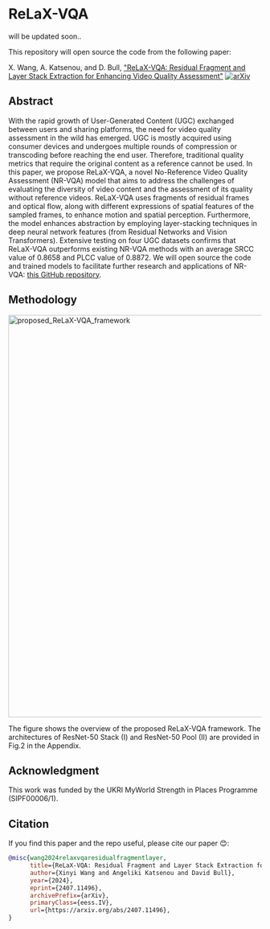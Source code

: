 # ReLaX-VQA
will be updated soon..

This repository will open source the code from the following paper: 

X. Wang, A. Katsenou, and D. Bull,  ["ReLaX-VQA: Residual Fragment and Layer Stack Extraction for Enhancing Video Quality Assessment"](https://arxiv.org/abs/2407.11496v1) [![arXiv](https://img.shields.io/badge/arXiv-2407.11496v1-b31b1b.svg)](https://arxiv.org/abs/2407.11496v1)

## Abstract
With the rapid growth of User-Generated Content (UGC) exchanged between users and sharing platforms, the need for video quality assessment in the wild has emerged. UGC is mostly acquired using consumer devices and undergoes multiple rounds of compression or transcoding before reaching the end user. Therefore, traditional quality metrics that require the original content as a reference cannot be used. In this paper, we propose ReLaX-VQA, a novel No-Reference Video Quality Assessment (NR-VQA) model that aims to address the challenges of evaluating the diversity of video content and the assessment of its quality without reference videos. ReLaX-VQA uses fragments of residual frames and optical flow, along with different expressions of spatial features of the sampled frames, to enhance motion and spatial perception. Furthermore, the model enhances abstraction by employing layer-stacking techniques in deep neural network features (from Residual Networks and Vision Transformers). Extensive testing on four UGC datasets confirms that ReLaX-VQA outperforms existing NR-VQA methods with an average SRCC value of 0.8658 and PLCC value of 0.8872. We will open source the code and trained models to facilitate further research and applications of NR-VQA: [this GitHub repository](https://github.com/xinyiW915/ReLaX-VQA).


## Methodology
<img src="./Framework.png" alt="proposed_ReLaX-VQA_framework" width="800"/>

The figure shows the overview of the proposed ReLaX-VQA framework. The architectures of ResNet-50 Stack (I) and ResNet-50 Pool (II) are provided in Fig.2 in the Appendix.


## Acknowledgment
This work was funded by the UKRI MyWorld Strength in Places Programme (SIPF00006/1).

## Citation
If you find this paper and the repo useful, please cite our paper 😊:

```bibtex
@misc{wang2024relaxvqaresidualfragmentlayer,
      title={ReLaX-VQA: Residual Fragment and Layer Stack Extraction for Enhancing Video Quality Assessment}, 
      author={Xinyi Wang and Angeliki Katsenou and David Bull},
      year={2024},
      eprint={2407.11496},
      archivePrefix={arXiv},
      primaryClass={eess.IV},
      url={https://arxiv.org/abs/2407.11496}, 
}
```
